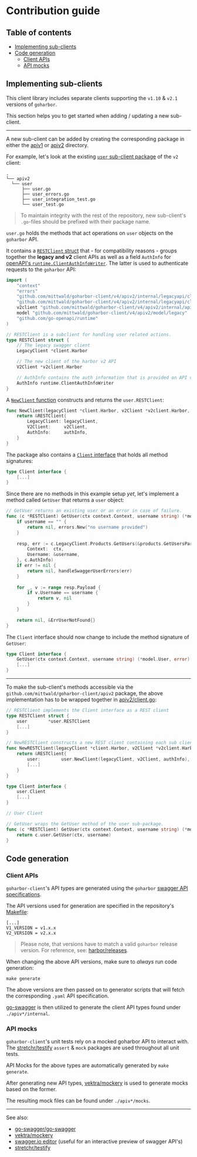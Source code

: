 # Contribution guide

## Table of contents
- [Implementing sub-clients](#implementing-sub-clients)
- [Code generation](#code-generation)
    - [Client APIs](#client-apis)
    - [API mocks](#api-mocks)

## Implementing sub-clients
This client library includes separate clients supporting the `v1.10` & `v2.1` versions of `goharbor`.

This section helps you to get started when adding / updating a new sub-client.

--- 
A new sub-client can be added by creating the corresponding package in either the [apiv1](./apiv1) or [apiv2](./apiv2) directory.

For example, let's look at the existing [`user` sub-client package](https://github.com/mittwald/goharbor-client/tree/master/apiv2/user) of the `v2` client:
```shell
.
└── apiv2
  └── user
      ├── user.go
      ├── user_errors.go
      ├── user_integration_test.go
      └── user_test.go
```
> To maintain integrity with the rest of the repository,
 new sub-client's `.go`-files should be prefixed with their package name.

`user.go` holds the methods that act operations on `user` objects on the `goharbor` API.

It contains a [`RESTClient` struct](https://github.com/mittwald/goharbor-client/blob/master/apiv2/user/user.go#L17) that - for compatibility reasons - groups together the **legacy and v2** client APIs
as well as a field `AuthInfo` for [openAPI's `runtime.ClientAuthInfoWriter`](https://pkg.go.dev/github.com/go-openapi/runtime#ClientAuthInfoWriter).
The latter is used to authenticate requests to the `goharbor` API:
```go
import (
    "context"
    "errors"
    "github.com/mittwald/goharbor-client/v4/apiv2/internal/legacyapi/client"
    "github.com/mittwald/goharbor-client/v4/apiv2/internal/legacyapi/client/products"
    v2client "github.com/mittwald/goharbor-client/v4/apiv2/internal/api/client"
    model "github.com/mittwald/goharbor-client/v4/apiv2/model/legacy"
    "github.com/go-openapi/runtime"
)

// RESTClient is a subclient for handling user related actions.
type RESTClient struct {
	// The legacy swagger client
	LegacyClient *client.Harbor

	// The new client of the harbor v2 API
	V2Client *v2client.Harbor

	// AuthInfo contains the auth information that is provided on API calls.
	AuthInfo runtime.ClientAuthInfoWriter
}
```

A [`NewClient` function](https://github.com/mittwald/goharbor-client/blob/master/apiv2/user/user.go#L28) constructs and returns the `user.RESTClient`:
```go
func NewClient(legacyClient *client.Harbor, v2Client *v2client.Harbor, authInfo runtime.ClientAuthInfoWriter) *RESTClient {
	return &RESTClient{
		LegacyClient: legacyClient,
		V2Client:     v2Client,
		AuthInfo:     authInfo,
	}
}

```

The package also contains a [`Client` interface](https://github.com/mittwald/goharbor-client/blob/master/apiv2/user/user.go#L36) that holds all method signatures:
```go
type Client interface {
	[...]
}

```

Since there are no methods in this example setup _yet_, let's implement a method called `GetUser` that returns a `user` object:
```go
// GetUser returns an existing user or an error in case of failure.
func (c *RESTClient) GetUser(ctx context.Context, username string) (*model.User, error) {
    if username == "" {
        return nil, errors.New("no username provided")
    }
    
    resp, err := c.LegacyClient.Products.GetUsers(&products.GetUsersParams{
        Context:  ctx,
        Username: &username,
    }, c.AuthInfo)
    if err != nil {
        return nil, handleSwaggerUserErrors(err)
    }
    
    for _, v := range resp.Payload {
        if v.Username == username {
            return v, nil
        }
    }
    
    return nil, &ErrUserNotFound{}
}
```

The `Client` interface should now change to include the method signature of `GetUser`:
```go
type Client interface {
	GetUser(ctx context.Context, username string) (*model.User, error)
	[...]
}

```

---

To make the sub-client's methods accessible via the `github.com/mittwald/goharbor-client/apiv2` package, 
the above implementation has to be wrapped together in [apiv2/client.go](./apiv2/client.go): 

```go
// RESTClient implements the Client interface as a REST client
type RESTClient struct {
	user        *user.RESTClient
    [...]
}

// NewRESTClient constructs a new REST client containing each sub client.
func NewRESTClient(legacyClient *client.Harbor, v2Client *v2client.Harbor, authInfo runtime.ClientAuthInfoWriter) *RESTClient {
	return &RESTClient{
		user:        user.NewClient(legacyClient, v2Client, authInfo),
        [...]
	}
}

type Client interface {
    user.Client
    [...]
}

// User Client

// GetUser wraps the GetUser method of the user sub-package.
func (c *RESTClient) GetUser(ctx context.Context, username string) (*model.User, error) {
    return c.user.GetUser(ctx, username)
}
```

## Code generation

### Client APIs
`goharbor-client`'s API types are generated using the `goharbor` [swagger API specifications](https://github.com/goharbor/harbor/tree/master/api).

The API versions used for generation are specified in the repository's [Makefile](./Makefile):
```shell
[...]
V1_VERSION = v1.x.x
V2_VERSION = v2.x.x
```

> Please note, that versions have to match a valid `goharbor` release version. For reference, see: [harbor/releases](https://github.com/goharbor/harbor/releases).

When changing the above API versions, make sure to _always_ run code generation:

```shell
make generate
```

The above versions are then passed on to generator scripts that will fetch the corresponding `.yaml` API specification.

[go-swagger](https://github.com/go-swagger/go-swagger) is then utilized to generate the client API types found under 
`./apiv*/internal`.

### API mocks

`goharbor-client`'s unit tests rely on a mocked goharbor API to interact with.
The [stretchr/testify](https://github.com/stretchr/testify) `assert` & `mock` packages are used throughout all unit tests.

API Mocks for the above types are automatically generated by `make generate`.

After generating new API types, [vektra/mockery](https://github.com/vektra/mockery) is used to generate mocks based on the former.

The resulting mock files can be found under `./apiv*/mocks`.

---

See also:
- [go-swagger/go-swagger](https://github.com/go-swagger/go-swagger)
- [vektra/mockery](https://github.com/vektra/mockery)
- [swagger.io editor](https://editor.swagger.io) (useful for an interactive preview of swagger API's)
- [stretchr/testify](https://github.com/stretchr/testify)
